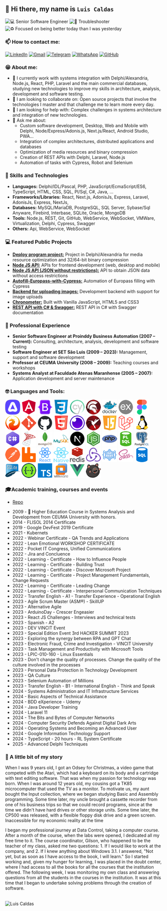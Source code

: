 ## 👋 Hi there, my name is `Luis Caldas` <!-- ### `💻Senior Software Engineer` • `🚀Troubleshooter` • `♻️ Focused on being better today than I was yesterday` !-->
![💻 Senior Software Engineer](https://img.shields.io/badge/💻-Senior%20Software%20Engineer-0A66C2?logoColor=white&labelColor=ffffff&style=plastic) 
![🚀 Troubleshooter](https://img.shields.io/badge/🚀-Troubleshooter-0A66C2?logo=rockets&logoColor=white&labelColor=ffffff&style=plastic) 
![♻ Focused on being better today than I was yesterday](https://img.shields.io/badge/♻-Focused on being better today than I was yesterday-2ECC71?logo=recycle&logoColor=white&labelColor=ffffff&style=plastic)


### 📫 How to contact me:<!-- ### [luisnt.eu@gmail.com](mailto:luisnt.eu@gmail.com)  |  [WhatsApp](https://wa.me/+5598981112233)  |  [Telegram](https://t.me/luisnt)  |  [LinkedIn](https://www.linkedin.com/in/luisnt)  |  📞 +55 (98) 9 8111 2233-->

[![LinkedIn](https://img.shields.io/badge/in-luisnt-white?logo=linkedin&logoColor=white&color=white&labelColor=0077B5&style=plastic)](https://linkedin.com/in/luisnt) 
[![Gmail](https://img.shields.io/badge/luisnt.eu-white?logo=gmail&logoColor=fff&color=ffffff&labelColor=D14836&style=plastic)](mailto:luisnt.eu@gmail.com) 
[![Telegram](https://img.shields.io/badge/luisnt-white?logo=telegram&logoColor=fff&color=fff&labelColor=26A5E4&style=plastic)](https://t.me/luisnt) 
[![WhatsApp](https://img.shields.io/badge/WhatsApp-white?logo=whatsapp&logoColor=fff&color=fff&labelColor=25D366&style=plastic)](https://wa.me/5598981112233) 
[![GitHub](https://img.shields.io/badge/Public Portfolio-white?logo=github&logoColor=fff&color=fff&labelColor=000&style=plastic)](https://github.com/luis-portfolio/Index)


### 😁 About me:
- 🔭 I currently work with systems integration with Delphi/Alexandria, Node.js, React, PHP, Laravel and the main commercial databases, studying new technologies to improve my skills in architecture, analysis, development and software testing.
- 👯 I am looking to collaborate on: Open source projects that involve the technologies I master and that challenge me to learn more every day.
- 🤔 I am looking for help with: Complex challenges in systems architecture and integration of new technologies.
- 💬 Ask me about:
  - Custom software development, Desktop, Web and Mobile with Delphi, Node/Express/Adonis.js, Next.js/React, Android Studio, PWA...
  - Integration of complex architectures, distributed applications and databases
  - Optimization of media resources and binary compression
  - Creation of REST APIs with Delphi, Laravel, Node.js
  - Automation of tasks with Cypress, Robot and Selenium

### 🤖 Skills and Technologies

* **Languages:** Delphi/IDL/Pascal, PHP, JavaScript/EcmaScript/ES6, TypeScript, HTML, CSS, SQL, Pl/Sql, C#, Java, ...
* **Frameworks/Libraries:** React, Next.js, AdonisJs, Express, Laravel, AdonisJs, Express, NextJs,
* **Databases:** MySQL/MariaDB, PostgreSQL, SQL Server, Sybase/Sql Anyware, Firebird, Interbase, SQLite, Oracle, MongoDB
* **Tools:** Node.js, REST, Git, GitHub, WebService, WebSocket, VMWare, Virtualization, Delphi, Cypress, Swagger
* **Others:** Api, WebService, WebSocket

### 💻 Featured Public Projects

* [**Deploy program project:**](https://github.com/luis-portfolio/Deploy) Project in Delphi/Alexandria for media resource optimization and 32/64-bit binary compression
* [**Node JS API:**](https://github.com/luis-portfolio/Node.JS-Server-with-Express) APIs for frontend development (web, desktop and mobile)
* [**Node JS API (JSON without restrictions):**](https://github.com/luis-portfolio/Api-Node.JS-with-express-to-proxy-url) API to obtain JSON data without access restrictions
* [**Autofill-Europass-with-Cypress:**](https://github.com/luis-portfolio/Autofill-Europass-with-Cypress) Automation of Europass filling with Cypress
* [**Backend for uploading images:**](https://github.com/luis-portfolio/backdev) Development backend with support for image uploads
* [**Chronometer:**](https://github.com/luis-portfolio/Chronometer) Built with Vanilla JavaScript, HTML5 and CSS3
* [**REST API with C# & Swagger:**](https://github.com/luis-portfolio/Api-REST-C-Sharp) REST API in C# with Swagger documentation

### 💼 Professional Experience

* **Senior Software Engineer at Proinddy Business Automation (2007 – Current):** Consulting, architecture, analysis, development and software testing
* **Software Engineer at SET São Luis (2009 – 2023):** Management, support and software development
* **Professor at CEUMA University (2008 – 2009):** Teaching courses and workshops
* **Systems Analyst at Faculdade Atenas Maranhense (2005 – 2007):** Application development and server maintenance

### 🤓 Languages and Tools:

<a target="_blank" href="https://adonisjs.com/"><img src="./Icons/adonis.png" alt="AdonisJS" height="48" width="48"></a>
<a target="_blank" href="https://angular.io"><img src="./Icons/angularjs.png" alt="Angular" height="48" width="48"></a>
<a target="_blank" href="https://getbootstrap.com"><img src="./Icons/bootstrap.png" alt="Bootstrap Css" height="48" width="48"></a>
<a target="_blank" href="https://developer.mozilla.org/en-US/docs/Web/CSS"><img src="./Icons/css3.png" alt="CSS" height="48" width="48"></a>
<a target="_blank" href="https://www.cypress.io/"><img src="./Icons/cypress.png" alt="Cypress" height="48" width="48"></a>
<a target="_blank" href="https://www.embarcadero.com/products/delphi"><img src="./Icons/delphi.png" alt="Delphi" height="48" width="48"></a>
<a target="_blank" href="https://www.docker.com/"><img src="./Icons/docker.png" alt="Docker" height="48" width="48"></a>
<a target="_blank" href="https://expressjs.com/"><img src="./Icons/express.png" alt="Express" height="48" width="48"></a>
<a target="_blank" href="https://www.figma.com/"><img src="Icons/figma.png" alt="Figma" height="48" width="48"></a>
<a target="_blank" href="https://firebirdsql.org/"><img src="./Icons/firebird.png" alt="Firebird" height="48" width="48"></a>
<a target="_blank" href="https://git-scm.com/"><img src="./Icons/git.png" alt="Git SCM" height="48" width="48"></a>
<a target="_blank" href="https://github.com/"><img src="./Icons/github.png" alt="GitHub" height="48" width="48"></a>
<a target="_blank" href="https://developer.mozilla.org/en-US/docs/Web/HTML"><img src="./Icons/html5.png" alt="HTML" height="48" width="48"></a>
<a target="_blank" href="https://insomnia.rest"><img src="./Icons/insomnia.png" alt="Insomnia" height="48" width="48"></a>
<a target="_blank" href="https://www.embarcadero.com/products/interbase"><img src="./Icons/interbase.png" alt="Interbase" height="48" width="48"></a>
<a target="_blank" href="https://developer.mozilla.org/en-US/docs/Web/JavaScript"><img src="./Icons/javascript.png" alt="JavaScript" height="48" width="48"></a>
<a target="_blank" href="https://laravel.com/"><img src="./Icons/laravel.png" alt="Laravel" height="48" width="48"></a>
<a target="_blank" href="https://www.linux.org/"><img src="./Icons/linux.png" alt="Linux" height="48" width="48"></a>
<a target="_blank" href="https://learn.microsoft.com/en-us/dotnet/csharp/"><img src="./Icons/csharp.png" alt="Microsoft C#" height="48" width="48"></a>
<a target="_blank" href="https://www.microsoft.com/en-us/sql-server"><img src="./Icons/sqlserver.png" alt="Microsoft SQL Server" height="48" width="48"></a>
<a target="_blank" href="https://www.mongodb.com/"><img src="./Icons/mongodb.png" alt="MongoDB" height="48" width="48"></a>
<a target="_blank" href="https://www.mysql.com/"><img src="./Icons/mysql.png" alt="MySql" height="48" width="48"></a>
<a target="_blank" href="https://nextjs.org/"><img src="./Icons/next.png" alt="Next.js" height="48" width="48"></a>
<a target="_blank" href="https://nodejs.org/"><img src="./Icons/nodejs.png" alt="Node.js" height="48" width="48"></a>
<a target="_blank" href="https://www.php.net/"><img src="./Icons/php.png" alt="PHP" height="48" width="48"></a>
<a target="_blank" href="https://pt.wikipedia.org/wiki/PL/SQL"><img src="./Icons/plsql.png" alt="PL/SQL" height="48" width="48"></a>
<a target="_blank" href="https://www.postgresql.org"><img src="./Icons/postgresql.png" alt="postgresql" height="48" width="48"></a>
<a target="_blank" href="https://postman.com"><img src="./Icons/postman.png" alt="Postman" height="48" width="48"></a>
<a target="_blank" href="https://www.rabbitmq.com"><img src="./Icons/rabbitmq.png" alt="rabbitMQ" height="48" width="48"></a>
<a target="_blank" href="https://react.dev"><img src="./Icons/react.png" alt="React Native" height="48" width="48"></a>
<a target="_blank" href="https://reactnative.dev/"><img src="./Icons/react-native.png" alt="React Native" height="48" width="48"></a>
<a target="_blank" href="https://redis.io"><img src="./Icons/redis.png" alt="Redis" height="48" width="48"></a>
<a target="_blank" href="https://redux.js.org"><img src="./Icons/redux.png" alt="Redux" height="48" width="48"></a>
<a target="_blank" href="https://aws.amazon.com/pt/what-is/restful-api/"><img src="./Icons/restful-api.png" alt="REST" height="48" width="48"></a>
<a target="_blank" href="https://sass-lang.com"><img src="./Icons/sass.png" alt="sass" height="48" width="48"></a>
<a target="_blank" href="https://pt.wikipedia.org/wiki/SQL"><img src="./Icons/sql.png" alt="SQL" height="48" width="48"></a>
<a target="_blank" href="https://sqlite.org/"><img src="./Icons/sqlite.png" alt="SQLite" height="48" width="48"></a>
<a target="_blank" href="https://swagger.io/"><img src="./Icons/swagger.png" alt="Swagger" height="48" width="48"></a>
<a target="_blank" href="https://www.typescriptlang.org/"><img src="./Icons/typescript.png" alt="typescript" height="48" width="48"></a>
<a target="_blank" href="https://www.vmware.com/"><img src="./Icons/vmware.png" alt="VMWare" height="48" width="48"></a>
<a target="_blank" href="https://vuejs.org/"><img src="./Icons/vuejs.png" alt="Vue.js" height="48" width="48"></a>
<a target="_blank" href="https://zustand-demo.pmnd.rs"><img src="./Icons/zustand.png" alt="Zustand" height="48" width="48"></a>

### 🎓Academic training, courses and events

* [Repo](https://drive.google.com/drive/folders/1dFcyyA1dNIoBrmbFs6IzWfiw6LLwBsmh?usp=drive_link)
- 2009 - 🥇 Higher Education Course in Systems Analysis and Development from CEUMA University with honors.
- 2014 - FLISOL 2014 Certificate
- 2019 - Google DevFest 2019 Certificate
- 2021 - Kubernets
- 2022 - Webinar Certificate - QA Trends and Applications
- 2022 - Lean Emotional WORKSHOP CERTIFICATE
- 2022 - Pocket IT Congress, Unified Communications
- 2022 - Jira and Concluence
- 2022 - Learning - Certificate - How to Influence People
- 2022 - Learning - Certificate - Building Trust
- 2022 - Learning - Certificate - Discover Microsoft Project
- 2022 - Learning - Certificate - Project Management Fundamentals, Change Requests
- 2022 - Learning - Certificate - Leading Change
- 2022 - Learning - Certificate - Interpersonal Communication Techniques
- 2022 - Transfer English - A1 - Transfer Experience - Operational English
- 2023 - Agile Scrum Master (ASM®) - SkillUP
- 2023 - Alternative Agile
- 2023 - ArduinoDay - Crescer Engeasier
- 2023 - React JS Challenges - Interviews and technical tests
- 2023 - Spanish - A2
- 2023 - DEV VINCIT Event
- 2023 - Special Edition Event 3rd HACKER SUMMIT 2023
- 2023 - Exploring the synergy between RPA and GPT Chat
- 2023 - Electronic Fraud, Crime and Investigation - VINCIT University
- 2023 - Task Management and Productivity with Microsoft Tools
- 2023 - LPIC-010-160 - Linux Essentials
- 2023 - Don't change the quality of processes. Change the quality of the culture involved in the processes
- 2023 - Personal Data Protection in Technology Development
- 2023 - QA Culture
- 2023 - Selenium Automation of Millions
- 2023 - Transfer English - B1 - International English - Think and Speak
- 2024 - Systems Administration and IT Infrastructure Services
- 2024 - Basic Aspects of Technical Assistance
- 2024 - BDD eXperience - Udemy
- 2024 - Java Developer Training
- 2024 - Laravel 11
- 2024 - The Bits and Bytes of Computer Networks
- 2024 - Computer Security Defends Against Digital Dark Arts
- 2024 - Operating Systems and Becoming an Advanced User
- 2024 - Google Information Technology Support
- 2024 - TypeScript - 20 hours - RL System Certificate
- 2025 - Advanced Delphi Techniques

### 🌱 A little bit of my story

   When I was 9 years old, I got an Odsey for Christmas, a video game that competed with the Atari, which had a keyboard on its body and a cartridge with text editing software. That was when my passion for technology was born. When I was around 12 years old, my cousins ​​got a TK85 microcomputer that used the TV as a monitor. To motivate us, my aunt bought the Input collection, where we began studying Basic and Assembly programming. Some time later, my uncle brought a cassette recorder from one of his business trips so that we could record programs, since at the time we didn't have hard drives or other storage units. Some time later, the CP500 was released, with a flexible floppy disk drive and a green screen. Inaccessible for my economic reality at the time

I began my professional journey at Data Control, taking a computer course. After a month of the course, when the labs were opened, I dedicated all my free time to it. The course coordinator, Gilson, who happened to be the teacher of my class, asked me two questions: 1. If I would like to work at the company, and 2. If I knew anything about Windows 3.1. I answered, "Not yet, but as soon as I have access to the book, I will learn." So I started working and, given my hunger for learning, I was placed in the doubt center, where I had access to all the books for all the courses that the institution offered. The following week, I was monitoring my own class and answering questions from all the students in the courses in the institution. It was at this time that I began to undertake solving problems through the creation of software.

<br />
<div>
  <img align="center"
       src="https://github-readme-stats.vercel.app/api/top-langs?username=luisnt&show_icons=true&locale=en&layout=compact"
       alt="Luis Caldas"
       width="100%"
       height="200px
  "/>
</div>
